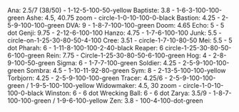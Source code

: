 Ana: 2.5/7 (38/50) - 1-12-5-100-50-yellow
Baptiste: 3.8 - 1-6-3-100-100-green
Ashe: 4.5, 40.75 zoom - circle-1-0-10-100-0-black
Bastion: 4.25 - 2-5-9-100-100-green
DVA: 9 - 1-8-7-100-100-green
Doom: 4.65
Echo: 5 - 5 dot
Genji: 9.75 - 2-12-6-100-100
Hanzo: 4.75 - 1-7-6-100-100
Junk: 5.5 - circle-on-1-25-30-80-50-4-100
Cree: 3.51 - circle-1-7-10-80-50
Mei: 5.5 - 5 dot
Pharah: 6 - 1-11-8-100-100-2-40-black
Reaper: 6 circle-1-25-30-80-50-6-100-green
Rein: 7.75 - Circle-1-25-30-80-50-6-100-green
Hog: 4 - 2-8-9-100-50-green
Sigma: 6 - 1-7-7-100-green
Soldier: 4.25 - 2-5-9-100-100-green
Sombra: 4.5 - 1-10-11-92-80-green
Sym: 8 - 2-13-5-100-100-yellow
Torbjorn: 4.25 - 2-5-9-100-100-green
Tracer: 4.25/6 - 2-5-9-100-100-green / 1-9-5-100-100-yellow
Widowmaker: 4.5, 30 zoom - circle-1-0-10-100-0-black
Winston: 6 - 6 dot
Wrecking Ball: 6 - 6 dot
Zarya: 3.5/9 - 1-8-7-100-100-green / 1-9-6-100-yellow
Zen: 3.8 - 100-4-100-dot-green
